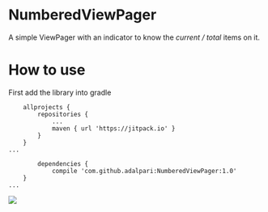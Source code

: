 # NumberedViewPager

A simple ViewPager with an indicator to know the _current / total_ items on it.

# How to use

First add the library into gradle

```
	allprojects {
		repositories {
			...
			maven { url 'https://jitpack.io' }
		}
	}
...
```

```
		dependencies {
	        compile 'com.github.adalpari:NumberedViewPager:1.0'
	}
...
```


[![](https://jitpack.io/v/adalpari/NumberedViewPager.svg)](https://jitpack.io/#adalpari/NumberedViewPager)
